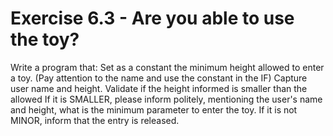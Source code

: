 # Exercise 6.3 - Are you able to use the toy?

Write a program that: Set as a constant the minimum height allowed to enter a
toy. (Pay attention to the name and use the constant in the IF) Capture user
name and height. Validate if the height informed is smaller than the allowed
If it is SMALLER, please inform politely, mentioning the user's name and
height, what is the minimum parameter to enter the toy. If it is not MINOR,
inform that the entry is released.